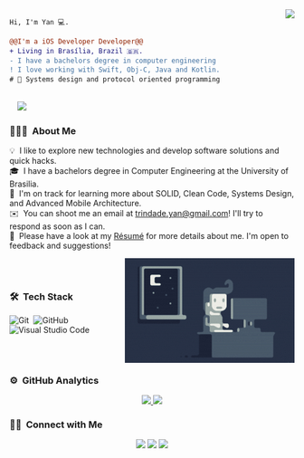 <img align="right" height="200" src="https://media.giphy.com/media/mCRJDo24UvJMA/giphy.gif"/>

```diff
Hi, I'm Yan 💻.

@@I'm a iOS Developer Developer@@
+ Living in Brasília, Brazil 🇧🇷.
- I have a bachelors degree in computer engineering
! I love working with Swift, Obj-C, Java and Kotlin.
# 📖 Systems design and protocol oriented programming
```
<code>
  <a href="https://www.linkedin.com/in/trindadeyan/" target="_blank"><img height="30" src="https://image.flaticon.com/icons/svg/733/733561.svg"></a>
</code>

### 👨🏻‍💻 &nbsp;About Me

💡 &nbsp;I like to explore new technologies and develop software solutions and quick hacks.\
🎓 &nbsp;I have a bachelors degree in Computer Engineering at the University of Brasilia.\
🌱 &nbsp;I'm on track for learning more about SOLID, Clean Code, Systems Design, and Advanced Mobile Architecture.\
✉️ &nbsp;You can shoot me an email at trindade.yan@gmail.com! I'll try to respond as soon as I can.\
📄 &nbsp;Please have a look at my [Résumé](https://drive.google.com/file/d/1n8fhymk0KSDUXgP4qeKHECGIVBGGjNtt/view) for more details about me. I'm open to feedback and suggestions!


<img alt="Night Coding" src="https://raw.githubusercontent.com/AVS1508/AVS1508/master/assets/Night-Coding.gif" align="right"/>

<br>
<br>

### 🛠 &nbsp;Tech Stack

![Git](https://img.shields.io/badge/-Git-05122A?style=flat&logo=git)&nbsp;
![GitHub](https://img.shields.io/badge/-GitHub-05122A?style=flat&logo=github)&nbsp;
![Visual Studio Code](https://img.shields.io/badge/-Visual%20Studio%20Code-05122A?style=flat&logo=visual-studio-code&logoColor=007ACC)&nbsp;

<br>
<br>

### ⚙️ &nbsp;GitHub Analytics


<p align="center">
<a href="https://github.com/yanctrindade">
  <img height="180em" src="https://github-readme-stats-eight-theta.vercel.app/api?username=yanctrindade&show_icons=true&theme=algolia&include_all_commits=true&count_private=false"/>
  <img height="180em" src="https://github-readme-stats-eight-theta.vercel.app/api/top-langs/?username=yanctrindade&layout=compact&langs_count=8&theme=algolia"/>
</a>
</p>

### 🤝🏻 &nbsp;Connect with Me

<p align="center">
<a href="https://www.linkedin.com/in/trindadeyan/"><img src="https://img.shields.io/badge/-Yan%20Correa%20Trindade-0077B5?style=flat&logo=Linkedin&logoColor=white"/></a>
<a href="mailto:trindade.yan@gmail.com"><img src="https://img.shields.io/badge/-trindade.yan@gmail.com-D14836?style=flat&logo=Gmail&logoColor=white"/></a>
<a href="https://instagram.com/yanctrindade"><img src="https://img.shields.io/badge/-@yanctrindade-E4405F?style=flat&logo=Instagram&logoColor=white"/></a>
</p>
